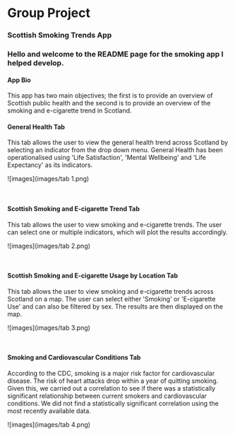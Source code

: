 # Group Project
### Scottish Smoking Trends App 

### Hello and welcome to the README page for the smoking app I helped develop.

#### App Bio

This app has two main objectives; the first is to provide an overview of Scottish public health and the second is to provide an overview of the smoking and e-cigarette trend in Scotland.

#### General Health Tab

This tab allows the user to view the general health trend across Scotland by selecting an indicator from the drop down menu. General Health has been operationalised using 'Life Satisfaction', 'Mental Wellbeing' and 'Life Expectancy' as its indicators.

![images](images/tab 1.png)

<br>

#### Scottish Smoking and E-cigarette Trend Tab

This tab allows the user to view smoking and e-cigarette trends. The user can select one or multiple indicators, which will plot the results accordingly.

![images](images/tab 2.png)

<br>

#### Scottish Smoking and E-cigarette Usage by Location Tab

This tab allows the user to view smoking and e-cigarette trends across Scotland on a map. The user can select either 'Smoking' or 'E-cigarette Use' and can also be filtered by sex. The results are then displayed on the map.

![images](images/tab 3.png)

<br>

#### Smoking and Cardiovascular Conditions Tab

According to the CDC, smoking is a major risk factor for cardiovascular disease. The risk of heart attacks drop within a year of quitting smoking. Given this, we carried out a correlation to see if there was a statistically significant relationship between current smokers and cardiovascular conditions. We did not find a statistically significant correlation using the most recently available data.

![images](images/tab 4.png)

<br>




















